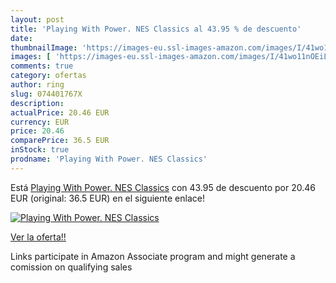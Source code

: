 ```yaml
---
layout: post
title: 'Playing With Power. NES Classics al 43.95 % de descuento'
date: 
thumbnailImage: 'https://images-eu.ssl-images-amazon.com/images/I/41wo11nOEiL._SL200_.jpg'
images: [ 'https://images-eu.ssl-images-amazon.com/images/I/41wo11nOEiL._SL200_.jpg' ]
comments: true
category: ofertas
author: ring
slug: 074401767X
description:
actualPrice: 20.46 EUR
currency: EUR
price: 20.46
comparePrice: 36.5 EUR
inStock: true
prodname: 'Playing With Power. NES Classics'
---
```


Está [Playing With Power. NES Classics](https://www.amazon.es/dp/074401767X/?tag=tolees-21) con 43.95 de descuento por 20.46 EUR (original: 36.5 EUR) en el siguiente enlace!

[![Playing With Power. NES Classics](https://images-eu.ssl-images-amazon.com/images/I/41wo11nOEiL._SL200_.jpg)](https://www.amazon.es/dp/074401767X/?tag=tolees-21)

[Ver la oferta!!](https://www.amazon.es/dp/074401767X/?tag=tolees-21)

Links participate in Amazon Associate program and might generate a comission on qualifying sales


